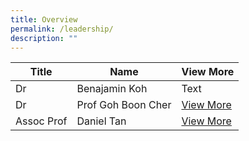 ```yaml
---
title: Overview
permalink: /leadership/
description: ""
---
```

| Title | Name | View More |
| -------- | -------- | -------- |
| Dr | Benajamin Koh     | Text     |
| Dr | Prof Goh Boon Cher | [View More](/leadership/prof-goh-boon-cher/) |
| Assoc Prof | Daniel Tan | [View More](/leadership/assoc-prof-daniel-tan/) |